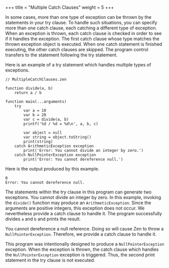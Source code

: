 +++
title = "Multiple Catch Clauses"
weight = 5
+++

In some cases, more than one type of exception can be thrown by the statements
in your try clause. To handle such situations, you can specify more than one
catch clause, each catching a different type of exception. When an exception is
thrown, each catch clause is checked in order to see if it handles the exception.
The first catch clause whose type matches the thrown exception object is executed.
When one catch statement is finished executing, the other catch clauses are skipped.
The program control transfers to the statement following the try statement.

Here is an example of a try statement which handles multiple types of exceptions.

```
// MultipleCatchClauses.zen

function divide(a, b)
    return a / b

function main(...arguments)
    try
        var a = 10
        var b = 20
        var c = divide(a, b)
        printf('%d / %d = %d\n', a, b, c)

        var object = null
        var string = object.toString()
        print(string)
    catch ArithmeticException exception
        print('Error: You cannot divide an integer by zero.')
    catch NullPointerException exception
        print('Error: You cannot dereference null.')
```

Here is the output produced by this example.
```
0
Error: You cannot dereference null.
```

The statements within the try clause in this program can generate two exceptions.
You cannot divide an integer by zero. In this example, invoking the `divide()`
function may produce an `ArithmeticException`. Since the arguments are positive integers,
this exception does not occur. We nevertheless provide a catch clause to handle
it. The program successfully divides `a` and `b` and prints the result.

You cannot dereference a null reference. Doing so will cause Zen to throw a
`NullPointerException`. Therefore, we provide a catch clause to handle it.

This program was intentionally designed to produce a `NullPointerException`
exception. When the exception is thrown, the catch clause which handles the
`NullPointerException` exception is triggered. Thus, the second print
statement in the try clause is not executed.
